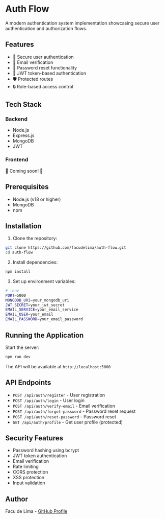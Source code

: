 # Auth Flow

A modern authentication system implementation showcasing secure user authentication and authorization flows.

## Features

- 🔐 Secure user authentication
- 📧 Email verification
- 🔄 Password reset functionality
- 🎫 JWT token-based authentication
- 🛡️ Protected routes
- 🔒 Role-based access control

## Tech Stack

### Backend
- Node.js
- Express.js
- MongoDB
- JWT

### Frontend
🚧 Coming soon! 🚧

## Prerequisites

- Node.js (v18 or higher)
- MongoDB
- npm

## Installation

1. Clone the repository:
```bash
git clone https://github.com/facudelima/auth-flow.git
cd auth-flow
```

2. Install dependencies:
```bash
npm install
```

3. Set up environment variables:
```bash
# .env
PORT=5000
MONGODB_URI=your_mongodb_uri
JWT_SECRET=your_jwt_secret
EMAIL_SERVICE=your_email_service
EMAIL_USER=your_email
EMAIL_PASSWORD=your_email_password
```

## Running the Application

Start the server:
```bash
npm run dev
```

The API will be available at `http://localhost:5000`

## API Endpoints

- `POST /api/auth/register` - User registration
- `POST /api/auth/login` - User login
- `POST /api/auth/verify-email` - Email verification
- `POST /api/auth/forgot-password` - Password reset request
- `POST /api/auth/reset-password` - Password reset
- `GET /api/auth/profile` - Get user profile (protected)

## Security Features

- Password hashing using bcrypt
- JWT token authentication
- Email verification
- Rate limiting
- CORS protection
- XSS protection
- Input validation

## Author

Facu de Lima - [GitHub Profile](https://github.com/facudelima) 

